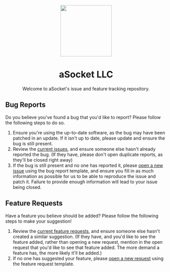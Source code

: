 <p align="center">  
	<a href="https://aSocket.net">
		<img src="https://asocket.net/images/logo.png" width="160" height="160">
	</a>
</p>

# <div align="center">aSocket LLC</div>
<div align="center">
	Welcome to aSocket's issue and feature tracking repository.
</div>

## Bug Reports
Do you believe you've found a bug that you'd like to report? Please follow the following steps to do so.
1. Ensure you're using the up-to-date software, as the bug may have been patched in an update. If it isn't up to date, please update and ensure the bug is still present.
2. Review the [current issues](https://github.com/aSocket/aSocket/labels/bug), and ensure someone else hasn't already reported the bug. (If they have, please don't open duplicate reports, as they'll be closed right away)
3. If the bug is still present and no one has reported it, please [open a new issue](https://github.com/aSocket/aSocket/issues/new/choose) using the bug report template, and ensure you fill in as much information as possible for us to be able to reproduce the issue and patch it. Failure to provide enough information will lead to your issue being closed.

## Feature Requests
Have a feature you believe should be added? Please follow the following steps to make your suggestion!
1. Review the [current feature requests](https://github.com/aSocket/aSocket/labels/enhancement), and ensure someone else hasn't created a similar suggestion. (If they have, and you'd like to see the feature added, rather than opening a new request, mention in the open request that you'd like to see that feature added. The more demand a feature has, the more likely it'll be added.)
2. If no one has suggested your feature, please [open a new request](https://github.com/aSocket/aSocket/issues/new/choose) using the feature request template.
